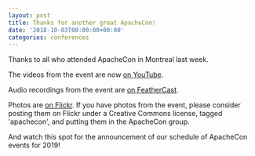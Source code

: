 ```yaml
---
layout: post
title: Thanks for another great ApacheCon!
date: '2018-10-03T00:00:00+00:00'
categories: conferences
---
```

<p>
Thanks to all who attended ApacheCon in Montreal last week.</p>
  <p>The videos from the event are now <a href="https://www.youtube.com/watch?v=eK1uMp1MsGA&amp;list=PLU2OcwpQkYCxUHOGg4TIZmeklYw4e-OMX">on YouTube</a>.</p>
  <p>Audio recordings from the event are <a href="https://feathercast.apache.org/">on FeatherCast</a>.</p>
  <p>Photos are <a href="https://www.flickr.com/groups/apachecon/pool/">on Flickr</a>. If you have photos from the event, please consider posting them on Flickr under a Creative Commons license, tagged 'apachecon', and putting them in the ApacheCon group.</p>
  <p>And watch this spot for the announcement of our schedule of ApacheCon events for 2019!</p>
